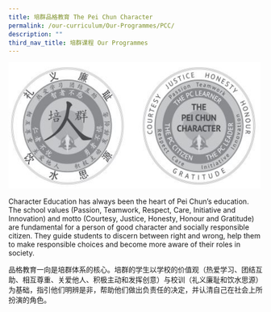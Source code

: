 ```yaml
---
title: 培群品格教育 The Pei Chun Character
permalink: /our-curriculum/Our-Programmes/PCC/
description: ""
third_nav_title: 培群课程 Our Programmes
---
```

<img src="/images/Our%20Programmes/PC%20programme.jpg" alt="Math2" style="width:500px;height:250px;"> 

Character Education has always been the heart of Pei Chun’s education. The school values (Passion, Teamwork, Respect, Care, Initiative and Innovation) and motto (Courtesy, Justice, Honesty, Honour and Gratitude) are fundamental for a person of good character and socially responsible citizen. They guide students to discern between right and wrong, help them to make responsible choices and become more aware of their roles in society.  

品格教育一向是培群体系的核心。培群的学生以学校的价值观（热爱学习、团结互助、相互尊重、关爱他人、积极主动和发挥创意）与校训（礼义廉耻和饮水思源）为基础，指引他们明辨是非，帮助他们做出负责任的决定，并认清自己在社会上所扮演的角色。